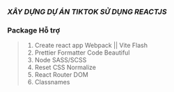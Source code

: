 ### ***XÂY DỰNG DỰ ÁN TIKTOK SỬ DỤNG REACTJS***

### Package Hỗ trợ 
>1. Create react app Webpack || Vite Flash
>2. Prettier Formatter Code Beautiful
>3. Node SASS/SCSS
>4. Reset CSS Normalize
>5. React Router DOM
>5. Classnames
